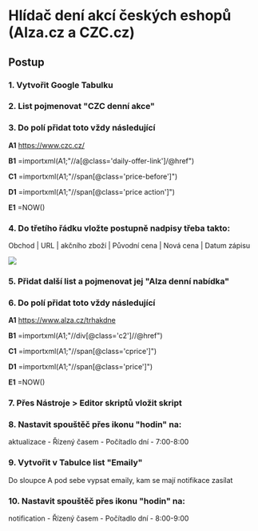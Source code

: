 # Hlídač dení akcí českých eshopů (Alza.cz a CZC.cz)

## Postup

### 1. Vytvořit Google Tabulku

### 2. List pojmenovat "CZC denní akce"

### 3. Do polí přidat toto vždy následující

**A1** https://www.czc.cz/

**B1** =importxml(A1;"//a[@class='daily-offer-link']/@href")

**C1** =importxml(A1;"//span[@class='price-before']")

**D1** =importxml(A1;"//span[@class='price action']")

**E1** =NOW()

### 4. Do třetího řádku vložte postupně nadpisy třeba takto:
Obchod | URL | akčního zboží |	Původní cena |	Nová cena |	Datum zápisu

<img src="http://jpeg.cz/images/2017/08/09/QHJzC.png">

### 5. Přidat další list a pojmenovat jej "Alza denní nabídka"

### 6. Do polí přidat toto vždy následující

**A1** https://www.alza.cz/trhakdne

**B1** =importxml(A1;"//div[@class='c2']//@href")

**C1** =importxml(A1;"//span[@class='cprice']")

**D1** =importxml(A1;"//span[@class='price']")

**E1** =NOW()

### 7. Přes Nástroje > Editor skriptů vložit skript

### 8. Nastavit spouštěč přes ikonu "hodin" na:
aktualizace - Řízený časem - Počítadlo dní - 7:00-8:00

### 9. Vytvořit v Tabulce list "Emaily"
Do sloupce A pod sebe vypsat emaily, kam se mají notifikace zasílat

### 10. Nastavit spouštěč přes ikonu "hodin" na:
notification - Řízený časem - Počítadlo dní - 8:00-9:00
